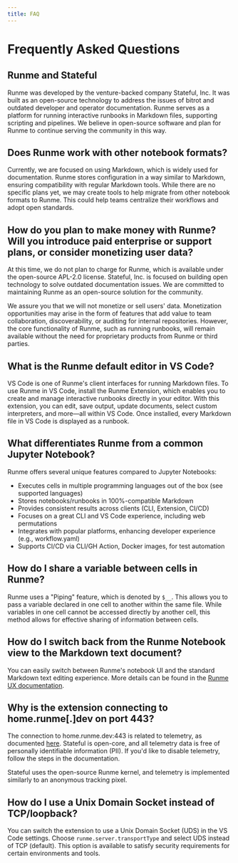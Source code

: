 ```yaml
---
title: FAQ
---
```


# Frequently Asked Questions

## Runme and Stateful

Runme was developed by the venture-backed company Stateful, Inc. It was built as an open-source technology to address the issues of bitrot and outdated developer and operator documentation. Runme serves as a platform for running interactive runbooks in Markdown files, supporting scripting and pipelines. We believe in open-source software and plan for Runme to continue serving the community in this way.

## Does Runme work with other notebook formats?

Currently, we are focused on using Markdown, which is widely used for documentation. Runme stores configuration in a way similar to Markdown, ensuring compatibility with regular Markdown tools. While there are no specific plans yet, we may create tools to help migrate from other notebook formats to Runme. This could help teams centralize their workflows and adopt open standards.

## How do you plan to make money with Runme? Will you introduce paid enterprise or support plans, or consider monetizing user data?

At this time, we do not plan to charge for Runme, which is available under the open-source APL-2.0 license. Stateful, Inc. is focused on building open technology to solve outdated documentation issues. We are committed to maintaining Runme as an open-source solution for the community.

We assure you that we will not monetize or sell users' data. Monetization opportunities may arise in the form of features that add value to team collaboration, discoverability, or auditing for internal repositories. However, the core functionality of Runme, such as running runbooks, will remain available without the need for proprietary products from Runme or third parties.

## What is the Runme default editor in VS Code?

VS Code is one of Runme's client interfaces for running Markdown files. To use Runme in VS Code, install the Runme Extension, which enables you to create and manage interactive runbooks directly in your editor. With this extension, you can edit, save output, update documents, select custom interpreters, and more—all within VS Code. Once installed, every Markdown file in VS Code is displayed as a runbook.

## What differentiates Runme from a common Jupyter Notebook?

Runme offers several unique features compared to Jupyter Notebooks:

- Executes cells in multiple programming languages out of the box (see supported languages)
- Stores notebooks/runbooks in 100%-compatible Markdown
- Provides consistent results across clients (CLI, Extension, CI/CD)
- Focuses on a great CLI and VS Code experience, including web permutations
- Integrates with popular platforms, enhancing developer experience (e.g., workflow.yaml)
- Supports CI/CD via CLI/GH Action, Docker images, for test automation

## How do I share a variable between cells in Runme?

Runme uses a "Piping" feature, which is denoted by `$__`. This allows you to pass a variable declared in one cell to another within the same file. While variables in one cell cannot be accessed directly by another cell, this method allows for effective sharing of information between cells.

## How do I switch back from the Runme Notebook view to the Markdown text document?

You can easily switch between Runme's notebook UI and the standard Markdown text editing experience. More details can be found in the [Runme UX documentation](https://docs.runme.dev).

## Why is the extension connecting to home.runme[.]dev on port 443?

The connection to home.runme.dev:443 is related to telemetry, as documented [here](https://docs.runme.dev/configuration/telemetry). Stateful is open-core, and all telemetry data is free of personally identifiable information (PII). If you'd like to disable telemetry, follow the steps in the documentation.

Stateful uses the open-source Runme kernel, and telemetry is implemented similarly to an anonymous tracking pixel.

## How do I use a Unix Domain Socket instead of TCP/loopback?

You can switch the extension to use a Unix Domain Socket (UDS) in the VS Code settings. Choose `runme.server.transportType` and select UDS instead of TCP (default). This option is available to satisfy security requirements for certain environments and tools.

